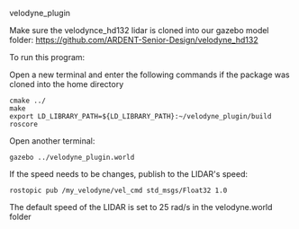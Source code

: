velodyne_plugin

Make sure the velodynce_hd132 lidar is cloned into our gazebo model folder: https://github.com/ARDENT-Senior-Design/velodyne_hd132

To run this program:

Open a new terminal and enter the following commands if the package was cloned into the home directory

```cd ~/velodyne_plugin/build
cmake ../
make
export LD_LIBRARY_PATH=${LD_LIBRARY_PATH}:~/velodyne_plugin/build
roscore
```

Open another terminal:

```cd ~/velodyne_plugin/build
gazebo ../velodyne_plugin.world
```

If the speed needs to be changes, publish to the LIDAR's speed:

```
rostopic pub /my_velodyne/vel_cmd std_msgs/Float32 1.0
```

The default speed of the LIDAR is set to 25 rad/s in the velodyne.world folder
